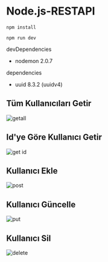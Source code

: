 # Node.js-RESTAPI

`npm install`

`npm run dev`

devDependencies
- nodemon 2.0.7

dependencies
- uuid 8.3.2 (uuidv4)

## Tüm Kullanıcıları Getir 
![getall](https://user-images.githubusercontent.com/57464067/121812716-ad8cf900-cc71-11eb-81b4-f2d6aa5ce644.png)
## Id'ye Göre Kullanıcı Getir 
![get id](https://user-images.githubusercontent.com/57464067/121812717-ae258f80-cc71-11eb-94d7-30e59402f545.png)
## Kullanıcı Ekle
![post](https://user-images.githubusercontent.com/57464067/121812718-aebe2600-cc71-11eb-9801-17a8ed6f9967.png)
## Kullanıcı Güncelle
![put](https://user-images.githubusercontent.com/57464067/121812719-aebe2600-cc71-11eb-87a8-c29e48149486.png)
## Kullanıcı Sil
![delete](https://user-images.githubusercontent.com/57464067/121812720-af56bc80-cc71-11eb-8d50-debd7df3f157.png)

